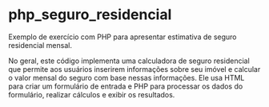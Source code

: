 # php_seguro_residencial

Exemplo de exercício com PHP para apresentar estimativa de seguro residencial mensal.

No geral, este código implementa uma calculadora de seguro residencial que permite aos usuários inserirem informações sobre seu imóvel e calcular o valor mensal do seguro com base nessas informações. Ele usa HTML para criar um formulário de entrada e PHP para processar os dados do formulário, realizar cálculos e exibir os resultados.
